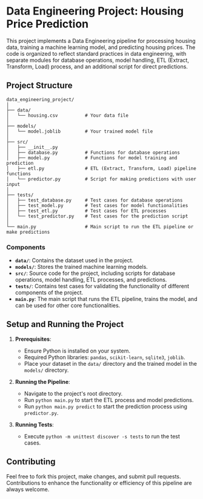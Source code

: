 
# Data Engineering Project: Housing Price Prediction

This project implements a Data Engineering pipeline for processing housing data, training a machine learning model, and predicting housing prices. The code is organized to reflect standard practices in data engineering, with separate modules for database operations, model handling, ETL (Extract, Transform, Load) process, and an additional script for direct predictions.

## Project Structure

```
data_engineering_project/
│
├── data/
│   └── housing.csv          # Your data file
│
├── models/
│   └── model.joblib         # Your trained model file
│
├── src/
│   ├── __init__.py
│   ├── database.py          # Functions for database operations
│   ├── model.py             # Functions for model training and prediction
│   ├── etl.py               # ETL (Extract, Transform, Load) pipeline functions
│   └── predictor.py         # Script for making predictions with user input
│
├── tests/
│   ├── test_database.py     # Test cases for database operations
│   ├── test_model.py        # Test cases for model functionalities
│   ├── test_etl.py          # Test cases for ETL processes
│   └── test_predictor.py    # Test cases for the prediction script
│
└── main.py                  # Main script to run the ETL pipeline or make predictions
```

### Components

- **`data/`**: Contains the dataset used in the project.
- **`models/`**: Stores the trained machine learning models.
- **`src/`**: Source code for the project, including scripts for database operations, model handling, ETL processes, and predictions.
- **`tests/`**: Contains test cases for validating the functionality of different components of the project.
- **`main.py`**: The main script that runs the ETL pipeline, trains the model, and can be used for other core functionalities.

## Setup and Running the Project

1. **Prerequisites**:
   - Ensure Python is installed on your system.
   - Required Python libraries: `pandas`, `scikit-learn`, `sqlite3`, `joblib`.
   - Place your dataset in the `data/` directory and the trained model in the `models/` directory.

2. **Running the Pipeline**:
   - Navigate to the project's root directory.
   - Run `python main.py` to start the ETL process and model predictions.
   - Run `python main.py predict` to start the prediction process using `predictor.py`.

3. **Running Tests**:
   - Execute `python -m unittest discover -s tests` to run the test cases.

## Contributing

Feel free to fork this project, make changes, and submit pull requests. Contributions to enhance the functionality or efficiency of this pipeline are always welcome.
